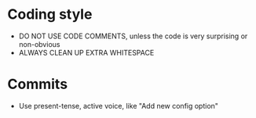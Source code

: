 # Coding style
- DO NOT USE CODE COMMENTS, unless the code is very surprising or non-obvious
- ALWAYS CLEAN UP EXTRA WHITESPACE

# Commits
- Use present-tense, active voice, like "Add new config option"
